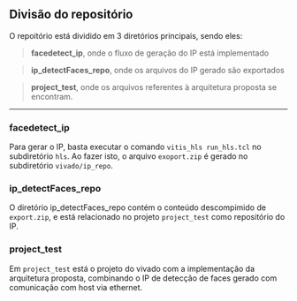 ## Divisão do repositório
O repoitório está dividido em 3 diretórios principais, sendo eles:

> **facedetect_ip**, onde o fluxo de geração do IP está implementado

> **ip_detectFaces_repo**, onde os arquivos do IP gerado são exportados

> **project_test**, onde os arquivos referentes à arquitetura proposta se encontram.
---
### facedetect_ip
Para gerar o IP, basta executar o comando `vitis_hls run_hls.tcl` no subdiretório `hls`. Ao fazer isto, o arquivo `exoport.zip` é gerado no subdiretório `vivado/ip_repo`.

### ip_detectFaces_repo
O diretório ip_detectFaces_repo contém o conteúdo descompimido de `export.zip`, e está relacionado no projeto `project_test` como repositório do IP.

### project_test
Em `project_test` está o projeto do vivado com a implementação da arquitetura proposta, combinando o IP de detecção de faces gerado com comunicação com host via ethernet.
